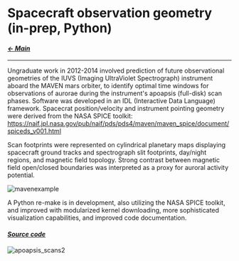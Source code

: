 # Spacecraft observation geometry (in-prep, Python)

#### _[&larr; Main](index.md)_

---

Ungraduate work in 2012-2014 involved prediction of future observational geometries of the IUVS (Imaging UltraViolet Spectrograph) instrument aboard the MAVEN mars orbiter, to identify optimal time windows for observations of aurorae during the instrument's apoapsis (full-disk) scan phases. Software was developed in an IDL (Interactive Data Language) framework. 
Spacecrat position/velocity and instrument pointing geometry were derived from the NASA SPICE toolkit:
https://naif.jpl.nasa.gov/pub/naif/pds/pds4/maven/maven_spice/document/spiceds_v001.html

Scan footprints were represented on cylindrical planetary maps displaying spacecraft ground tracks and spectrograph slit footprints, day/night regions, and magnetic field topology. Strong contrast between magnetic field open/closed boundaries was interpreted as a proxy for auroral activity potential.

![mavenexample](https://github.com/user-attachments/assets/fda03388-def1-4cd9-b068-cbdd80ea286e)

A Python re-make is in development, also utilizing the NASA SPICE toolkit, and improved with modularized kernel downloading, more sophisticated visualization capabilities, and improved code documentation.
#### _[Source code](maven1.py)_

![apoapsis_scans2](https://github.com/user-attachments/assets/14104b63-4a01-481d-9650-3505e6bacac2)
